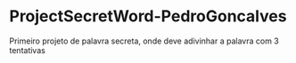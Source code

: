 # ProjectSecretWord-PedroGoncalves
Primeiro projeto de palavra secreta, onde deve adivinhar a palavra com 3 tentativas

